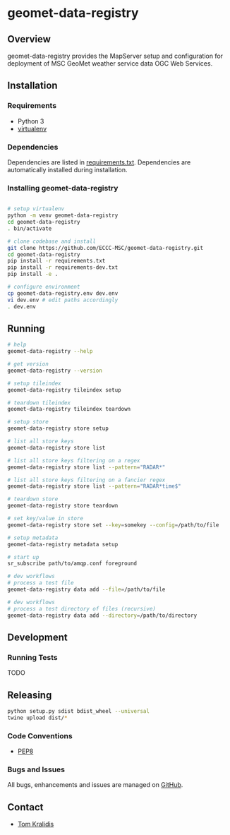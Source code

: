 # geomet-data-registry

## Overview

geomet-data-registry provides the MapServer setup and configuration for deployment
of MSC GeoMet weather service data OGC Web Services.

## Installation

### Requirements
- Python 3
- [virtualenv](https://virtualenv.pypa.io/)

### Dependencies
Dependencies are listed in [requirements.txt](requirements.txt). Dependencies
are automatically installed during installation.

### Installing geomet-data-registry
```bash

# setup virtualenv
python -m venv geomet-data-registry
cd geomet-data-registry
. bin/activate

# clone codebase and install
git clone https://github.com/ECCC-MSC/geomet-data-registry.git
cd geomet-data-registry
pip install -r requirements.txt
pip install -r requirements-dev.txt
pip install -e .

# configure environment
cp geomet-data-registry.env dev.env
vi dev.env # edit paths accordingly
. dev.env
```

## Running

```bash
# help
geomet-data-registry --help

# get version
geomet-data-registry --version

# setup tileindex
geomet-data-registry tileindex setup

# teardown tileindex
geomet-data-registry tileindex teardown

# setup store
geomet-data-registry store setup

# list all store keys
geomet-data-registry store list

# list all store keys filtering on a regex
geomet-data-registry store list --pattern="RADAR*"

# list all store keys filtering on a fancier regex
geomet-data-registry store list --pattern="RADAR*time$"

# teardown store
geomet-data-registry store teardown

# set key/value in store
geomet-data-registry store set --key=somekey --config=/path/to/file

# setup metadata
geomet-data-registry metadata setup

# start up
sr_subscribe path/to/amqp.conf foreground

# dev workflows
# process a test file
geomet-data-registry data add --file=/path/to/file

# dev workflows
# process a test directory of files (recursive)
geomet-data-registry data add --directory=/path/to/directory
```

## Development

### Running Tests

TODO

## Releasing

```bash
python setup.py sdist bdist_wheel --universal
twine upload dist/*
```

### Code Conventions

* [PEP8](https://www.python.org/dev/peps/pep-0008)

### Bugs and Issues

All bugs, enhancements and issues are managed on [GitHub](https://github.com/ECCC-MSC/geomet-data-registry).

## Contact

* [Tom Kralidis](https://github.com/tomkralidis)
